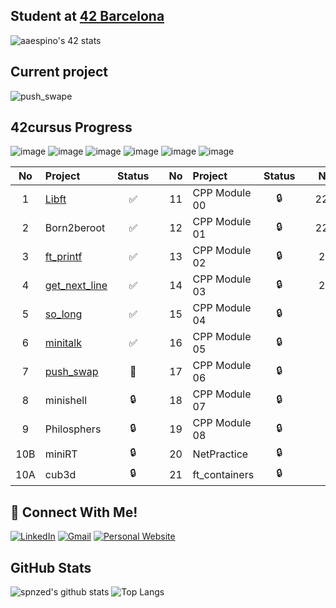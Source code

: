 ## Student at [42 Barcelona](https://www.42barcelona.com/es/)
![aaespino's 42 stats](https://badge42.vercel.app/api/v2/cl2j116av002509mh2pt2de29/stats?cursusId=21&coalitionId=205)
## Current project
![push_swape](https://github.com/spnzed/spnzed/assets/95354392/59b20f9e-484a-4f43-8a9e-60e6d3369dba)


## 42cursus Progress 
![image](https://github.com/spnzed/spnzed/assets/95354392/51a5c74c-9a6b-4ca0-8227-ea15ea3c2139) ![image](https://github.com/spnzed/spnzed/assets/95354392/c15b85a7-b52c-477d-9f96-e1735c1a0b38) ![image](https://github.com/spnzed/spnzed/assets/95354392/6a5db085-f7d9-4741-8426-0a9b38735632) ![image](https://github.com/spnzed/spnzed/assets/95354392/eb92d55c-7ae7-4744-92f1-86d293db0d92) ![image](https://github.com/spnzed/spnzed/assets/95354392/ecf4aa74-1b92-4f2f-8803-2bc41cabaa8a) ![image](https://github.com/spnzed/spnzed/assets/95354392/4ca0beac-8fbd-4e2f-9362-69629887587c)






| No  | Project                                     | Status |   | No  | Project                                   | Status |   | No  | Project                        | Status |
| :-: | :------------------------------------------ | :----: | - | :-: | :---------------------------------------- | :----: | - | :-: | :----------------------------- | :----: |
| 1   | [Libft](https://github.com/spnzed/Libft)                  | ✅     |   | 11  | CPP Module 00 | 🔒     |   | 22A | ft_irc                         | 🔒      |
| 2   | Born2beroot                                               | ✅     |   | 12  | CPP Module 01 | 🔒     |   | 22B | webserv                        | 🔒      |
| 3   | [ft_printf](https://github.com/spnzed/ft_printf)          | ✅     |   | 13  | CPP Module 02 | 🔒     |   | 23  | Inception                      | 🔒      |
| 4   | [get_next_line](https://github.com/spnzed/get_next_line)  | ✅     |   | 14  | CPP Module 03 | 🔒     |   | 24  | ft_transcendence               | 🔒      |
| 5   | [so_long](https://github.com/spnzed/so_long)              | ✅     |   | 15  | CPP Module 04 | 🔒     |   |     |                 
| 6   | [minitalk](https://github.com/spnzed/minitalk)            | ✅     |   | 16  | CPP Module 05 | 🔒     |   |     |
| 7   | [push_swap](https://github.com/spnzed/push_swap)          | 📝     |   | 17  | CPP Module 06 | 🔒     |   |     |                              
| 8   | minishell                                                 | 🔒     |   | 18  | CPP Module 07 | 🔒     |   |     |                           
| 9   | Philosphers                                               | 🔒     |   | 19  | CPP Module 08 | 🔒     |   |     |
| 10B | miniRT                                                    | 🔒     |   | 20  | NetPractice   | 🔒     |   |     |
| 10A | cub3d                                                     | 🔒     |   | 21  | ft_containers | 🔒     |

## 📱 Connect With Me!
[![LinkedIn](https://img.shields.io/badge/-LinkedIn-0e76a8?style=flat-square&logo=linkedin&logoColor=white)](https://www.linkedin.com/in/aaronespinosatomas/)
[![Gmail](https://img.shields.io/badge/-Gmail-d95040?style=flat-square&logo=gmail&logoColor=white)](mailto:aaronespinosatomas@gmail.com)
[![Personal Website](https://img.shields.io/badge/-Personal%20Website-f8f8fa?style=flat-square)](https://www.aaronespinosagarces.com/)

## GitHub Stats
![spnzed's github stats](https://github-readme-stats.vercel.app/api?username=spnzed&show_icons=true&hide_border=true&theme=dark)
![Top Langs](https://github-readme-stats.vercel.app/api/top-langs/?username=spnzed&layout=compact&theme=dark&hide_border=true)
